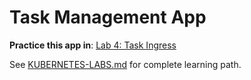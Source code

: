 # Task Management App

**Practice this app in**: [Lab 4: Task Ingress](../labs/04-task-ingress.md)

See [KUBERNETES-LABS.md](../docs/KUBERNETES-LABS.md) for complete learning path.
